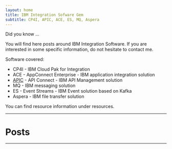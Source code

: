 ```yaml
---
layout: home
title: IBM Integration Sofware Gem
subtitle: CP4I, APIC, ACE, ES, MQ, Aspera 
---
```

<div class="categories sidebar right column-4">
<p>Did you know ...</p>
</div>
You will find here posts around IBM Integration Software.
If you are interested in some specific information, do not hesitate to contact me.

Software covered:
- CP4I - IBM Cloud Pak for Integration
- ACE - AppConnect Enterprise - IBM application integration solution
- [APIC](https://developer.ibm.com/apiconnect/) - API Connect - IBM API Management solution
- MQ - IBM messaging solution
- ES - Event Streams - IBM Event solution based on Kafka
- Aspera - IBM file transfer solution

You can find resource information under resources.

---
# Posts
---
